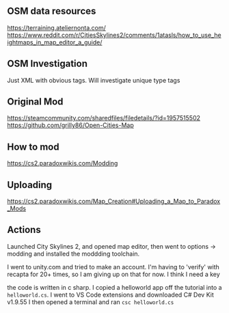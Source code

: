 ## OSM data resources
https://terraining.ateliernonta.com/
https://www.reddit.com/r/CitiesSkylines2/comments/1atasls/how_to_use_heightmaps_in_map_editor_a_guide/

## OSM Investigation
Just XML with obvious tags.
Will investigate unique type tags

## Original Mod
https://steamcommunity.com/sharedfiles/filedetails/?id=1957515502
https://github.com/grilly86/Open-Cities-Map

## How to mod
https://cs2.paradoxwikis.com/Modding

## Uploading
https://cs2.paradoxwikis.com/Map_Creation#Uploading_a_Map_to_Paradox_Mods


## Actions
Launched City Skylines 2, and opened map editor, then went to options -> modding and installed the moddding toolchain.

I went to unity.com and tried to make an account. I'm having to 'verify' with recapta for 20+ times, so I am giving up on that for now. I think I need a key

the code is written in c sharp. I copied a helloworld app off the tutorial into a `helloworld.cs`. I went to VS Code extensions and downloaded C# Dev Kit v1.9.55
I then opened a terminal and ran `csc helloworld.cs`